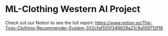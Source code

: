 # ML-Clothing Western AI Project
Check out our Notion to see the full report: https://www.notion.so/The-Togs-Clothing-Recommender-System-332cfaf555f349629a21c9a109712f18
